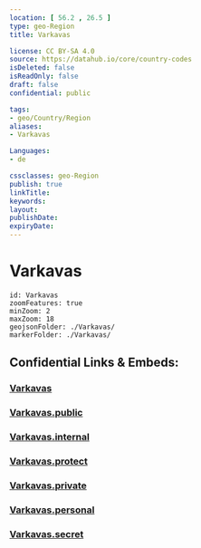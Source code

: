 ```yaml
---
location: [ 56.2 , 26.5 ] 
type: geo-Region
title: Varkavas

license: CC BY-SA 4.0
source: https://datahub.io/core/country-codes
isDeleted: false
isReadOnly: false
draft: false
confidential: public

tags:
- geo/Country/Region
aliases:
- Varkavas

Languages:
- de

cssclasses: geo-Region
publish: true
linkTitle: 
keywords: 
layout: 
publishDate: 
expiryDate: 
---
```


# Varkavas

```leaflet
id: Varkavas
zoomFeatures: true 
minZoom: 2 
maxZoom: 18
geojsonFolder: ./Varkavas/
markerFolder: ./Varkavas/
```


## Confidential Links & Embeds: 

### [Varkavas](/_Standards/Earth/Continent/Europe/Europe~North/Latvia/Counties/Varkavas.md) 

### [Varkavas.public](/_public/Earth/Continent/Europe/Europe~North/Latvia/Counties/Varkavas.public.md) 

### [Varkavas.internal](/_internal/Earth/Continent/Europe/Europe~North/Latvia/Counties/Varkavas.internal.md) 

### [Varkavas.protect](/_protect/Earth/Continent/Europe/Europe~North/Latvia/Counties/Varkavas.protect.md) 

### [Varkavas.private](/_private/Earth/Continent/Europe/Europe~North/Latvia/Counties/Varkavas.private.md) 

### [Varkavas.personal](/_personal/Earth/Continent/Europe/Europe~North/Latvia/Counties/Varkavas.personal.md) 

### [Varkavas.secret](/_secret/Earth/Continent/Europe/Europe~North/Latvia/Counties/Varkavas.secret.md)


